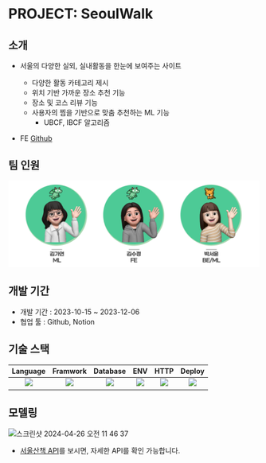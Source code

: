 # PROJECT: SeoulWalk
## 소개
- 서울의 다양한 실외, 실내활동을 한눈에 보여주는 사이트
    - 다양한 활동 카테고리 제시
    - 위치 기반 가까운 장소 추천 기능
    - 장소 및 코스 리뷰 기능
    - 사용자의 찜을 기반으로 맞춤 추천하는 ML 기능
        - UBCF, IBCF 알고리즘
    
- FE [Github](https://github.com/JJongsKim/Seoul-Walk)

## 팀 인원
![](members.png)

## 개발 기간
- 개발 기간 : 2023-10-15 ~ 2023-12-06
- 협업 툴 : Github, Notion


## 기술 스택
|                                                Language                                                |                                                Framwork                                                |                                               Database                                               |                                                     ENV                                                      |                                                   HTTP                                                   |                                                  Deploy                                                 |
| :----------------------------------------------------------------------------------------------------: | :----------------------------------------------------------------------------------------------------: | :--------------------------------------------------------------------------------------------------: | :----------------------------------------------------------------------------------------------------------: | :------------------------------------------------------------------------------------------------------: |:------------------------------------------------------------------------------------------------------: |
| <img src="https://img.shields.io/badge/python-3776AB?style=for-the-badge&logo=python&logoColor=white"> | <img src="https://img.shields.io/badge/django-092E20?style=for-the-badge&logo=django&logoColor=white"> | <img src="https://img.shields.io/badge/mysql-4479A1?style=for-the-badge&logo=mysql&logoColor=black"> | <img src="https://img.shields.io/badge/miniconda3-44A833?style=for-the-badge&logo=anaconda&logoColor=white"> | <img src="https://img.shields.io/badge/postman-FF6C37?style=for-the-badge&logo=postman&logoColor=white"> | <img src="https://img.shields.io/badge/aws-232F3E?style=for-the-badge&logo=Amazon AWS&logoColor=white"> 
 
 
## 모델링
<img width="1924" alt="스크린샷 2024-04-26 오전 11 46 37" src="https://github.com/seoyun-dev/MZplace/assets/91110192/cb879717-e999-4939-993f-b8a50d6fe3c4">

* [서울산책 API](https://seoyun.oopy.io/c8bb95c7-558e-4ae4-966d-4353ad337e58)를 보시면, 자세한 API를 확인 가능합니다.
